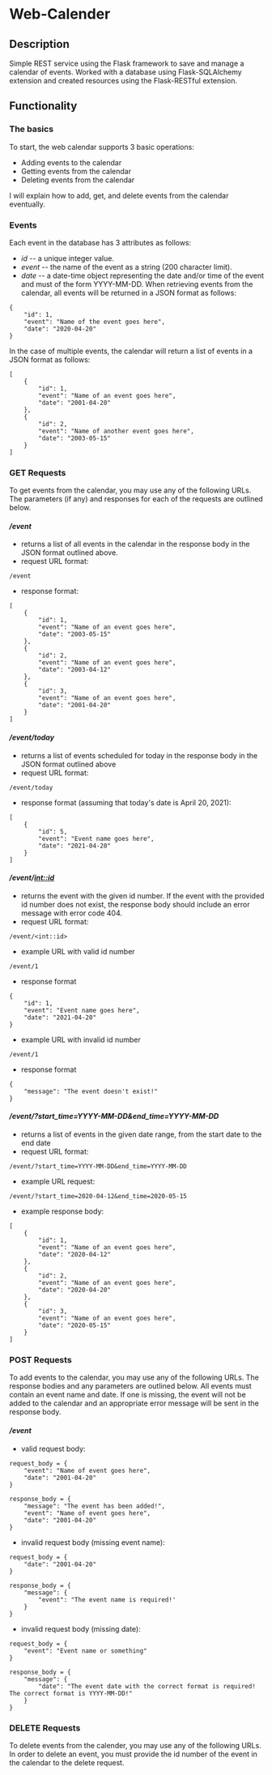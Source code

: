 # Web-Calender
## Description
Simple REST service using the Flask framework to save and manage a calendar of events. Worked with a database using Flask-SQLAlchemy extension and created resources using the Flask-RESTful extension.

## Functionality
### The basics
To start, the web calendar supports 3 basic operations:
* Adding events to the calendar
* Getting events from the calendar
* Deleting events from the calendar   

I will explain how to add, get, and delete events from the calendar eventually.
### Events
Each event in the database has 3 attributes as follows:
* *id* -- a unique integer value.
* *event* -- the name of the event as a string (200 character limit).
* *date* -- a date-time object representing the date and/or time of the event and must of the form YYYY-MM-DD.
When retrieving events from the calendar, all events will be returned in a JSON format as follows:
```
{
    "id": 1,
    "event": "Name of the event goes here",
    "date": "2020-04-20"
}
```
In the case of multiple events, the calendar will return a list of events in a JSON format as follows:
```
[
    {
        "id": 1,
        "event": "Name of an event goes here",
        "date": "2001-04-20"
    },
    {
        "id": 2,
        "event": "Name of another event goes here",
        "date": "2003-05-15"
    }
]
```
### GET Requests
To get events from the calendar, you may use any of the following URLs. The parameters (if any) and responses for each of the requests are outlined below.
#### *__/event__* 

* returns a list of all events in the calendar in the response body in the JSON format outlined above.  
* request URL format: 
```
/event
```
* response format: 
```
[ 
    {
        "id": 1,
        "event": "Name of an event goes here",
        "date": "2003-05-15"
    },
    {
        "id": 2,
        "event": "Name of an event goes here",
        "date": "2003-04-12"
    },
    {
        "id": 3,
        "event": "Name of an event goes here",
        "date": "2001-04-20"
    }
]
```
#### *__/event/today__* 

* returns a list of events scheduled for today in the response body in the JSON format outlined above
* request URL format:
```
/event/today
```
* response format (assuming that today's date is April 20, 2021):
```
[
    {
        "id": 5,
        "event": "Event name goes here",
        "date": "2021-04-20"
    }
]
```
#### *__/event/<int::id>__*

* returns the event with the given id number. If the event with the provided id number does not exist, the response body should include an error message with error code 404.
* request URL format:
```
/event/<int::id>
```
* example URL with valid id number
```
/event/1
```
* response format
```
{
    "id": 1,
    "event": "Event name goes here",
    "date": "2021-04-20"
}
```
* example URL with invalid id number
```
/event/1
```
* response format
```
{
    "message": "The event doesn't exist!"
}
```
#### *__/event/?start_time=YYYY-MM-DD&end_time=YYYY-MM-DD__*

* returns a list of events in the given date range, from the start date to the end date
* request URL format:
```
/event/?start_time=YYYY-MM-DD&end_time=YYYY-MM-DD
```
* example URL request:
```
/event/?start_time=2020-04-12&end_time=2020-05-15
```
* example response body:
```
[
    {
        "id": 1,
        "event": "Name of an event goes here",
        "date": "2020-04-12"
    },
    {
        "id": 2,
        "event": "Name of an event goes here",
        "date": "2020-04-20"
    },
    {
        "id": 3,
        "event": "Name of an event goes here",
        "date": "2020-05-15"
    }
]
```
### POST Requests
To add events to the calendar, you may use any of the following URLs. The response bodies and any parameters are outlined below. All events must contain an event name and date. If one is missing, the event will not be added to the calendar and an appropriate error message will be sent in the response body.
#### *__/event__*

* valid request body:
```
request_body = {
    "event": "Name of event goes here",
    "date": "2001-04-20"
}

response_body = {
    "message": "The event has been added!",
    "event": "Name of event goes here",
    "date": "2001-04-20"
}
```
* invalid request body (missing event name):
```
request_body = {
    "date": "2001-04-20"
}

response_body = {
    "message": {
        "event": "The event name is required!'
    }
}
```
* invalid request body (missing date):
```
request_body = {
    "event": "Event name or something"
}

response_body = {
    "message": {
        "date": "The event date with the correct format is required! The correct format is YYYY-MM-DD!"
    }
}
```

### DELETE Requests
To delete events from the calender, you may use any of the following URLs. In order to delete an event, you must provide the id number of the event in the calendar to the delete request.



